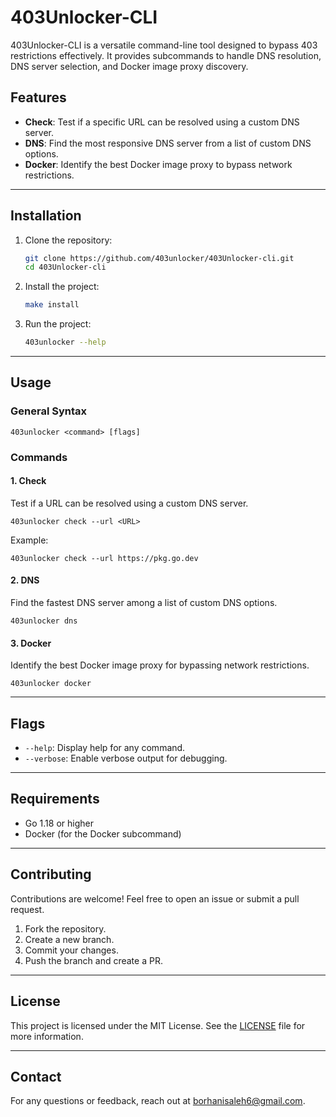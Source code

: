 # 403Unlocker-CLI

403Unlocker-CLI is a versatile command-line tool designed to bypass 403 restrictions effectively. It provides subcommands to handle DNS resolution, DNS server selection, and Docker image proxy discovery.

## Features
- **Check**: Test if a specific URL can be resolved using a custom DNS server.
- **DNS**: Find the most responsive DNS server from a list of custom DNS options.
- **Docker**: Identify the best Docker image proxy to bypass network restrictions.

---

## Installation

1. Clone the repository:
   ```bash
   git clone https://github.com/403unlocker/403Unlocker-cli.git
   cd 403Unlocker-cli
   ```
2. Install the project:
   ```bash
   make install
   ```

3. Run the project:
   ```bash
   403unlocker --help
   ```
---

## Usage

### General Syntax
```
403unlocker <command> [flags]
```

### Commands

#### 1. Check
Test if a URL can be resolved using a custom DNS server.
```
403unlocker check --url <URL>
```
Example:
```
403unlocker check --url https://pkg.go.dev
```

#### 2. DNS
Find the fastest DNS server among a list of custom DNS options.
```
403unlocker dns
```

#### 3. Docker
Identify the best Docker image proxy for bypassing network restrictions.
```
403unlocker docker
```


---

## Flags
- `--help`: Display help for any command.
- `--verbose`: Enable verbose output for debugging.

---

## Requirements
- Go 1.18 or higher
- Docker (for the Docker subcommand)

---

## Contributing
Contributions are welcome! Feel free to open an issue or submit a pull request.

1. Fork the repository.
2. Create a new branch.
3. Commit your changes.
4. Push the branch and create a PR.

---

## License
This project is licensed under the MIT License. See the [LICENSE](https://github.com/403unlocker/403Unlocker-cli/blob/main/LICENSE) file for more information.

---

## Contact
For any questions or feedback, reach out at [borhanisaleh6@gmail.com](mailto:borhanisaleh6@gmail.com).